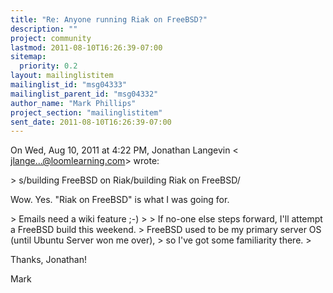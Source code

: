 ```yaml
---
title: "Re: Anyone running Riak on FreeBSD?"
description: ""
project: community
lastmod: 2011-08-10T16:26:39-07:00
sitemap:
  priority: 0.2
layout: mailinglistitem
mailinglist_id: "msg04333"
mailinglist_parent_id: "msg04332"
author_name: "Mark Phillips"
project_section: "mailinglistitem"
sent_date: 2011-08-10T16:26:39-07:00
---
```



On Wed, Aug 10, 2011 at 4:22 PM, Jonathan Langevin &lt;
jlange...@loomlearning.com&gt; wrote:

&gt; s/building FreeBSD on Riak/building Riak on FreeBSD/


Wow. Yes. "Riak on FreeBSD" is what I was going for.


&gt; Emails need a wiki feature ;-)
&gt;
&gt; If no-one else steps forward, I'll attempt a FreeBSD build this weekend.
&gt; FreeBSD used to be my primary server OS (until Ubuntu Server won me over),
&gt; so I've got some familiarity there.
&gt;

Thanks, Jonathan!

Mark
